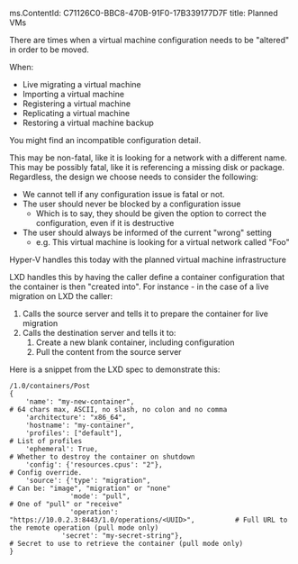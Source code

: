 ms.ContentId: C71126C0-BBC8-470B-91F0-17B339177D7F
title: Planned VMs

There are times when a virtual machine configuration needs to be "altered" in order to be moved.

When:
- Live migrating a virtual machine
- Importing a virtual machine
- Registering a virtual machine
- Replicating a virtual machine
- Restoring a virtual machine backup

You might find an incompatible configuration detail.

This may be non-fatal, like it is looking for a network with a different name.  
This may be possibly fatal, like it is referencing a missing disk or package.  Regardless, the design we choose needs to consider the following:
- We cannot tell if any configuration issue is fatal or not.
- The user should never be blocked by a configuration issue
	+ Which is to say, they should be given the option to correct the configuration, even if it is destructive
- The user should always be informed of the current "wrong" setting
	- e.g. This virtual machine is looking for a virtual network called "Foo"

Hyper-V handles this today with the planned virtual machine infrastructure

LXD handles this by having the caller define a container configuration that the container is then "created into".  For instance - in the case of a live migration on LXD the caller:
1. Calls the source server and tells it to prepare the container for live migration
2. Calls the destination server and tells it to:
	1. Create a new blank container, including configuration
	2. Pull the content from the source server

Here is a snippet from the LXD spec to demonstrate this:

	/1.0/containers/Post
	{
    	'name': "my-new-container",                                                     # 64 chars max, ASCII, no slash, no colon and no comma
    	'architecture': "x86_64",
    	'hostname': "my-container",
    	'profiles': ["default"],                                                        # List of profiles
    	'ephemeral': True,                                                              # Whether to destroy the container on shutdown
    	'config': {'resources.cpus': "2"},                                              # Config override.
    	'source': {'type': "migration",                                                 # Can be: "image", "migration" or "none"
            	   'mode': "pull",                                                      # One of "pull" or "receive"
        	       'operation': "https://10.0.2.3:8443/1.0/operations/<UUID>",          # Full URL to the remote operation (pull mode only)
              	 'secret': "my-secret-string"},                                       # Secret to use to retrieve the container (pull mode only)
	}